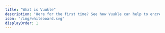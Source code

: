 ```yaml
---
title: "What is Vuukle"
description: "Here for the first time? See how Vuukle can help to encrease your page views, revenue and understand your users."
icon: "/img/whiteboard.svg"
displayOrder: 1
---
```

